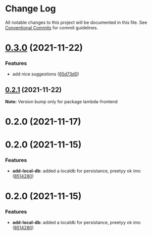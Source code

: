 # Change Log

All notable changes to this project will be documented in this file.
See [Conventional Commits](https://conventionalcommits.org) for commit guidelines.

# [0.3.0](https://github.com/Lunchb0ne/Lambda/compare/lambda-frontend@0.2.1...lambda-frontend@0.3.0) (2021-11-22)


### Features

* add nice suggestions ([65d73d0](https://github.com/Lunchb0ne/Lambda/commit/65d73d016d932e7b85f2e88368ff1e6e026edb08))





## [0.2.1](https://github.com/Lunchb0ne/Lambda/compare/lambda-frontend@0.2.0...lambda-frontend@0.2.1) (2021-11-22)

**Note:** Version bump only for package lambda-frontend





# 0.2.0 (2021-11-17)



# 0.2.0 (2021-11-15)


### Features

* **add-local-db:** added a localdb for persistance, preetyy ok imo ([8514280](https://github.com/Lunchb0ne/Lambda/commit/85142801bacb15d52f02554f61a39d3bfd91ee96))





# 0.2.0 (2021-11-15)


### Features

* **add-local-db:** added a localdb for persistance, preetyy ok imo ([8514280](https://github.com/Lunchb0ne/Lambda/commit/85142801bacb15d52f02554f61a39d3bfd91ee96))
